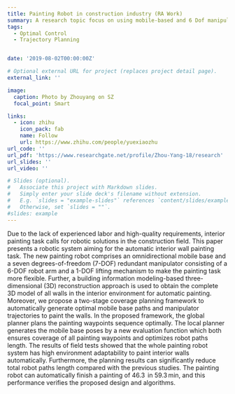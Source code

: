 ```yaml
---
title: Painting Robot in construction industry (RA Work) 
summary: A research topic focus on using mobile-based and 6 Dof manipulator to paint the indoor environment.
tags:
  - Optimal Control
  - Trajectory Planning


date: '2019-08-02T00:00:00Z'

# Optional external URL for project (replaces project detail page).
external_link: ''

image:
  caption: Photo by Zhouyang on SZ
  focal_point: Smart

links:
  - icon: zhihu
    icon_pack: fab
    name: Follow
    url: https://www.zhihu.com/people/yuexiaozhu
url_code: ''
url_pdf: 'https://www.researchgate.net/profile/Zhou-Yang-18/research'
url_slides: ''
url_video: ''

# Slides (optional).
#   Associate this project with Markdown slides.
#   Simply enter your slide deck's filename without extension.
#   E.g. `slides = "example-slides"` references `content/slides/example-slides.md`.
#   Otherwise, set `slides = ""`.
#slides: example
---
```


Due to the lack of experienced labor and high-quality requirements, interior painting task calls for robotic solutions in the construction field. This paper presents a robotic system aiming for the automatic interior wall painting task. The new painting robot comprises an omnidirectional mobile base and a seven degrees-of-freedom (7-DOF) redundant manipulator consisting of a 6-DOF robot arm and a 1-DOF lifting mechanism to make the painting task more flexible. Further, a building information modeling-based three-dimensional (3D) reconstruction approach is used to obtain the complete 3D model of all walls in the interior environment for automatic painting. Moreover, we propose a two-stage coverage planning framework to automatically generate optimal mobile base paths and manipulator trajectories to paint the walls. In the proposed framework, the global planner plans the painting waypoints sequence optimally. The local planner generates the mobile base poses by a new evaluation function which both ensures coverage of all painting waypoints and optimizes robot paths length. The results of field tests showed that the whole painting robot system has high environment adaptability to paint interior walls automatically. Furthermore, the planning results can significantly reduce total robot paths length compared with the previous studies. The painting robot can automatically finish a painting of 46.3 
 in 59.3 min, and this performance verifies the proposed design and algorithms.
